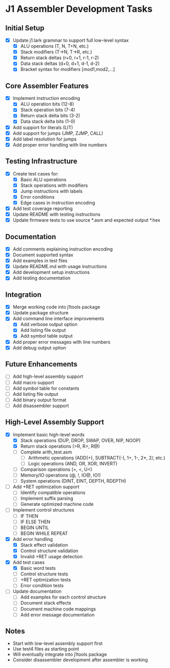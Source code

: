 # J1 Assembler Development Tasks

## Initial Setup
- [x] Update j1.lark grammar to support full low-level syntax
  - [x] ALU operations (T, N, T+N, etc.)
  - [x] Stack modifiers (T->N, T->R, etc.)
  - [x] Return stack deltas (r+0, r+1, r-1, r-2)
  - [x] Data stack deltas (d+0, d+1, d-1, d-2)
  - [x] Bracket syntax for modifiers [mod1,mod2,...]

## Core Assembler Features
- [x] Implement instruction encoding
  - [x] ALU operation bits (12-8)
  - [x] Stack operation bits (7-4)
  - [x] Return stack delta bits (3-2)
  - [x] Data stack delta bits (1-0)
- [x] Add support for literals (LIT)
- [x] Add support for jumps (JMP, ZJMP, CALL)
- [x] Add label resolution for jumps
- [x] Add proper error handling with line numbers

## Testing Infrastructure
- [x] Create test cases for:
  - [x] Basic ALU operations
  - [x] Stack operations with modifiers
  - [x] Jump instructions with labels
  - [x] Error conditions
  - [x] Edge cases in instruction encoding
- [x] Add test coverage reporting
- [x] Update README with testing instructions
- [X] Update firmware tests to use source *.asm and expected output *.hex

## Documentation
- [x] Add comments explaining instruction encoding
- [x] Document supported syntax
- [x] Add examples in test files
- [x] Update README.md with usage instructions
- [x] Add development setup instructions
- [x] Add testing documentation

## Integration
- [x] Merge working code into j1tools package
- [x] Update package structure
- [x] Add command line interface improvements
  - [x] Add verbose output option
  - [x] Add listing file output
  - [x] Add symbol table output
- [x] Add proper error messages with line numbers
- [x] Add debug output option

## Future Enhancements
- [ ] Add high-level assembly support
- [ ] Add macro support
- [ ] Add symbol table for constants
- [ ] Add listing file output
- [ ] Add binary output format
- [ ] Add disassembler support

## High-Level Assembly Support
- [x] Implement basic high-level words
  - [x] Stack operations (DUP, DROP, SWAP, OVER, NIP, NOOP)
  - [x] Return stack operations (>R, R>, R@)
  - [ ] Complete arith_test.asm
    - [ ] Arithmetic operations (ADD(+), SUBTRACT(-), 1+, 1-, 2*, 2/, etc.)
    - [ ] Logic operations (AND, OR, XOR, INVERT)
  - [ ] Comparison operations (=, <, U<)
  - [ ] Memory/IO operations (@, !, IO@, IO!)
  - [ ] System operations (DINT, EINT, DEPTH, RDEPTH)
- [ ] Add +RET optimization support
  - [ ] Identify compatible operations
  - [ ] Implement suffix parsing
  - [ ] Generate optimized machine code
- [ ] Implement control structures
  - [ ] IF THEN
  - [ ] IF ELSE THEN
  - [ ] BEGIN UNTIL
  - [ ] BEGIN WHILE REPEAT
- [x] Add error handling
  - [x] Stack effect validation
  - [x] Control structure validation
  - [x] Invalid +RET usage detection
- [x] Add test cases
  - [x] Basic word tests
  - [ ] Control structure tests
  - [ ] +RET optimization tests
  - [ ] Error condition tests
- [ ] Update documentation
  - [ ] Add examples for each control structure
  - [ ] Document stack effects
  - [ ] Document machine code mappings
  - [ ] Add error message documentation

## Notes
- Start with low-level assembly support first
- Use test4 files as starting point
- Will eventually integrate into j1tools package
- Consider disassembler development after assembler is working
